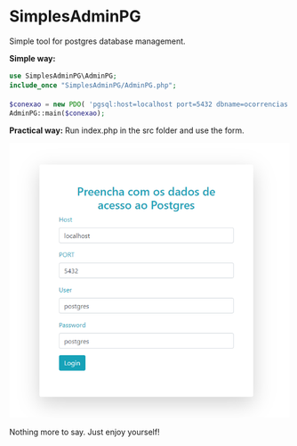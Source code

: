 # SimplesAdminPG
Simple tool for postgres database management.


**Simple way:**
```php
use SimplesAdminPG\AdminPG;
include_once "SimplesAdminPG/AdminPG.php";

$conexao = new PDO( 'pgsql:host=localhost port=5432 dbname=ocorrencias user=postgres password=postgres');
AdminPG::main($conexao);
```

**Practical way:**
Run index.php in the src folder and use the form.

<img src="src/img/form.png">

Nothing more to say. Just enjoy yourself!